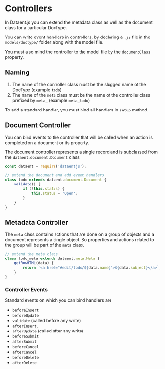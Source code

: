 # Controllers

In Dataent.js you can extend the metadata class as well as the document class for a particular DocType.

You can write event handlers in controllers, by declaring a `.js` file in the `models/doctype/` folder along with the model file.

You must also mind the controller to the model file by the `documentClass` property.

## Naming

1. The name of the controller class must be the slugged name of the DocType (example `todo`)
2. The name of the `meta` class must be the name of the controller class prefixed by `meta_` (example `meta_todo`)

To add a standard handler, you must bind all handlers in `setup` method.

## Document Controller

You can bind events to the controller that will be called when an action is completed on a document or its property.

The document controller represents a single record and is subclassed from the `dataent.document.Document` class

```js
const dataent = require('dataentjs');

// extend the document and add event handlers
class todo extends dataent.document.Document {
	validate() {
		if (!this.status) {
			this.status = 'Open';
		}
	}
}
```

## Metadata Controller

The `meta` class contains actions that are done on a group of objects and a document represents a single object. So properties and actions related to the group will be part of the `meta` class.

```js
// extend the meta class
class todo_meta extends dataent.meta.Meta {
	getRowHTML(data) {
		return `<a href="#edit/todo/${data.name}">${data.subject}</a>`;
	}
}
```


### Controller Events

Standard events on which you can bind handlers are

- `beforeInsert`
- `beforeUpdate`
- `validate` (called before any write)
- `afterInsert`,
- `afterUpdate` (called after any write)
- `beforeSubmit`
- `afterSubmit`
- `beforeCancel`
- `afterCancel`
- `beforeDelete`
- `afterDelete`
